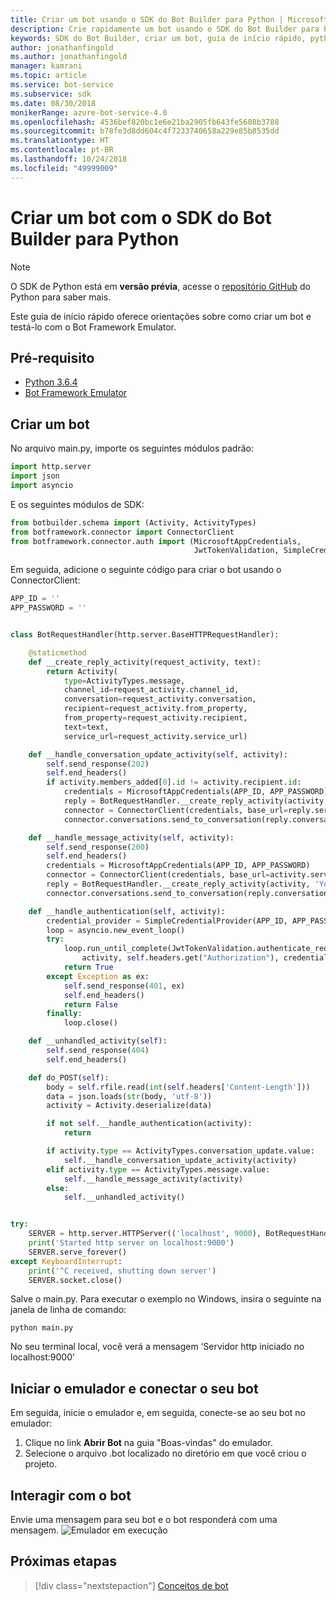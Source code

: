 ```yaml
---
title: Criar um bot usando o SDK do Bot Builder para Python | Microsoft Docs
description: Crie rapidamente um bot usando o SDK do Bot Builder para Python.
keywords: SDK do Bot Builder, criar um bot, guia de início rápido, python, introdução
author: jonathanfingold
ms.author: jonathanfingold
manager: kamrani
ms.topic: article
ms.service: bot-service
ms.subservice: sdk
ms.date: 08/30/2018
monikerRange: azure-bot-service-4.0
ms.openlocfilehash: 4536bef820bc1e6e21ba2905fb643fe5608b3788
ms.sourcegitcommit: b78fe3d8dd604c4f7233740658a229e85b8535dd
ms.translationtype: HT
ms.contentlocale: pt-BR
ms.lasthandoff: 10/24/2018
ms.locfileid: "49999009"
---
```

# <a name="create-a-bot-with-the-bot-builder-sdk-for-python"></a>Criar um bot com o SDK do Bot Builder para Python

>[!NOTE] 
> O SDK de Python está em **versão prévia**, acesse o [repositório GitHub](https://github.com/Microsoft/botbuilder-python) do Python para saber mais. 

Este guia de início rápido oferece orientações sobre como criar um bot e testá-lo com o Bot Framework Emulator. 

## <a name="pre-requisite"></a>Pré-requisito
- [Python 3.6.4](https://www.python.org/downloads/) 
- [Bot Framework Emulator](https://github.com/Microsoft/BotFramework-Emulator/releases)

## <a name="create-a-bot"></a>Criar um bot
No arquivo main.py, importe os seguintes módulos padrão:

```python
import http.server
import json
import asyncio
```

E os seguintes módulos de SDK:
```python
from botbuilder.schema import (Activity, ActivityTypes)
from botframework.connector import ConnectorClient
from botframework.connector.auth import (MicrosoftAppCredentials,
                                         JwtTokenValidation, SimpleCredentialProvider)
```
Em seguida, adicione o seguinte código para criar o bot usando o ConnectorClient:
```python
APP_ID = ''
APP_PASSWORD = ''


class BotRequestHandler(http.server.BaseHTTPRequestHandler):

    @staticmethod
    def __create_reply_activity(request_activity, text):
        return Activity(
            type=ActivityTypes.message,
            channel_id=request_activity.channel_id,
            conversation=request_activity.conversation,
            recipient=request_activity.from_property,
            from_property=request_activity.recipient,
            text=text,
            service_url=request_activity.service_url)

    def __handle_conversation_update_activity(self, activity):
        self.send_response(202)
        self.end_headers()
        if activity.members_added[0].id != activity.recipient.id:
            credentials = MicrosoftAppCredentials(APP_ID, APP_PASSWORD)
            reply = BotRequestHandler.__create_reply_activity(activity, 'Hello and welcome to the echo bot!')
            connector = ConnectorClient(credentials, base_url=reply.service_url)
            connector.conversations.send_to_conversation(reply.conversation.id, reply)

    def __handle_message_activity(self, activity):
        self.send_response(200)
        self.end_headers()
        credentials = MicrosoftAppCredentials(APP_ID, APP_PASSWORD)
        connector = ConnectorClient(credentials, base_url=activity.service_url)
        reply = BotRequestHandler.__create_reply_activity(activity, 'You said: %s' % activity.text)
        connector.conversations.send_to_conversation(reply.conversation.id, reply)

    def __handle_authentication(self, activity):
        credential_provider = SimpleCredentialProvider(APP_ID, APP_PASSWORD)
        loop = asyncio.new_event_loop()
        try:
            loop.run_until_complete(JwtTokenValidation.authenticate_request(
                activity, self.headers.get("Authorization"), credential_provider))
            return True
        except Exception as ex:
            self.send_response(401, ex)
            self.end_headers()
            return False
        finally:
            loop.close()

    def __unhandled_activity(self):
        self.send_response(404)
        self.end_headers()

    def do_POST(self):
        body = self.rfile.read(int(self.headers['Content-Length']))
        data = json.loads(str(body, 'utf-8'))
        activity = Activity.deserialize(data)

        if not self.__handle_authentication(activity):
            return

        if activity.type == ActivityTypes.conversation_update.value:
            self.__handle_conversation_update_activity(activity)
        elif activity.type == ActivityTypes.message.value:
            self.__handle_message_activity(activity)
        else:
            self.__unhandled_activity()


try:
    SERVER = http.server.HTTPServer(('localhost', 9000), BotRequestHandler)
    print('Started http server on localhost:9000')
    SERVER.serve_forever()
except KeyboardInterrupt:
    print('^C received, shutting down server')
    SERVER.socket.close()
```


Salve o main.py. Para executar o exemplo no Windows, insira o seguinte na janela de linha de comando:
```
python main.py
```
No seu terminal local, você verá a mensagem ‘Servidor http iniciado no localhost:9000’

## <a name="start-the-emulator-and-connect-your-bot"></a>Iniciar o emulador e conectar o seu bot

Em seguida, inicie o emulador e, em seguida, conecte-se ao seu bot no emulador:

1. Clique no link **Abrir Bot** na guia "Boas-vindas" do emulador. 
2. Selecione o arquivo .bot localizado no diretório em que você criou o projeto.

## <a name="interact-with-your-bot"></a>Interagir com o bot

Envie uma mensagem para seu bot e o bot responderá com uma mensagem.
![Emulador em execução](../media/emulator-v4/emulator-running.png)


## <a name="next-steps"></a>Próximas etapas

> [!div class="nextstepaction"]
> [Conceitos de bot](../v4sdk/bot-builder-basics.md)
